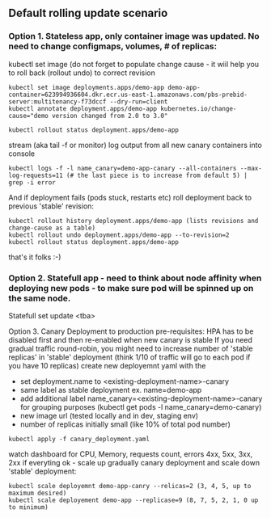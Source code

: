 ## Default rolling update scenario

### Option 1. Stateless app, only container image was updated. No need to change configmaps, volumes, # of replicas:
kubectl set image (do not forget to populate change cause - it wiil help you to roll back (rollout undo) to correct revision
```
kubectl set image deployments.apps/demo-app demo-app-container=623994936604.dkr.ecr.us-east-1.amazonaws.com/pbs-prebid-server:multitenancy-f73dccf --dry-run=client
kubectl annotate deployment.apps/demo-app kubernetes.io/change-cause="demo version changed from 2.0 to 3.0"

kubectl rollout status deployment.apps/demo-app
```
stream (aka tail -f or monitor) log output from all new canary containers into console
```
kubectl logs -f -l name_canary=demo-app-canary --all-containers --max-log-requests=11 (# the last piece is to increase from default 5) | grep -i error
```

And if deployment fails (pods stuck, restarts etc) roll deployment back to previous 'stable' revision:

```
kubectl rollout history deployment.apps/demo-app (lists revisions and change-cause as a table)
kubectl rollout undo deployment.apps/demo-app --to-revision=2
kubectl rollout status deployment.apps/demo-app
```

that's it folks :-)

### Option 2. Statefull app - need to think about node affinity when deploying new pods - to make sure pod will be spinned up on the same node.
Statefull set update \<tba\>
  
 Option 3. Canary Deployment to production
  pre-requisites:
  HPA has to be disabled first and then re-enabled when new canary is stable
  If you need gradual traffic round-robin, you might need to increase number of 'stable replicas' in 'stable' deployment (think 1/10 of traffic will go to each pod if you have 10 replicas)
  create new deployemnt yaml with the 
  - set deployment.name to \<existing-deployment-name\>-canary
  - same label as stable deployment  ex. name=demo-app
  - add additional label name_canary=\<existing-deployment-name\>-canary for grouping purposes (kubectl get pods -l name_canary=demo-canary)
  - new image url  (tested locally and in dev, staging env)
  - number of replicas initially small (like 10% of total pod number)
  
```
kubectl apply -f canary_deployment.yaml
```
  
  watch dashboard for CPU, Memory, requests count, errors 4xx, 5xx, 3xx, 2xx
  if everyting ok - scale up gradually canary deployment and scale down 'stable' deployment:
  
```
kubectl scale deployemnt demo-app-canry --relicas=2 (3, 4, 5, up to maximum desired)
kubectl scale deployement demo-app --replicase=9 (8, 7, 5, 2, 1, 0 up to minimum)
```
  
  
  

